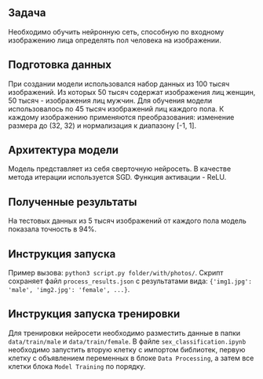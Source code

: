 ## Задача
Необходимо обучить нейронную сеть, способную по входному 
изображению лица определять пол человека на изображении.

## Подготовка данных
При создании модели использовался набор данных из 100 тысяч
изображений. Из которых 50 тысяч содержат изображения лиц женщин,
50 тысяч - изображения лиц мужчин. Для обучения модели
использовалось по 45 тысяч изображений лиц каждого пола. К каждому
изображению применяются преобразования: изменение размера до (32, 32)
и нормализация к диапазону [-1, 1]. 

## Архитектура модели
Модель представляет из себя сверточную нейросеть. В качестве
метода итерации используется SGD. Функция активации - ReLU.

## Полученные результаты
На тестовых данных из 5 тысяч изображений от каждого пола модель
показала точность в 94%.

## Инструкция запуска
Пример вызова: ```python3 script.py folder/with/photos/```.
Скрипт сохраняет файл `process_results.json` с результатами вида:
`{'img1.jpg': 'male', 'img2.jpg': 'female', ...}`.

## Инструкция запуска тренировки
Для тренировки нейросети необходимо разместить данные в папки 
`data/train/male` и `data/train/female`. В файле `sex_classification.ipynb`
необходимо запустить вторую клетку с импортом библиотек, первую
клетку с объявлением переменных в блоке `Data Processing`, а
затем все клетки блока `Model Training` по порядку.
